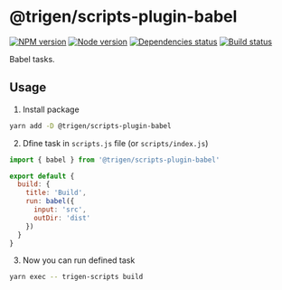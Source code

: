 # @trigen/scripts-plugin-babel

[![NPM version][npm]][npm-url]
[![Node version][node]][node-url]
[![Dependencies status][deps]][deps-url]
[![Build status][build]][build-url]

[npm]: https://img.shields.io/npm/v/%40trigen/scripts-plugin-babel.svg
[npm-url]: https://www.npmjs.com/package/@trigen/scripts-plugin-babel

[node]: https://img.shields.io/node/v/%40trigen/scripts-plugin-babel.svg
[node-url]: https://nodejs.org

[deps]: https://david-dm.org/TrigenSoftware/scripts.svg?path=packages/scripts-plugin-babel
[deps-url]: https://david-dm.org/TrigenSoftware/scripts?path=packages/scripts-plugin-babel

[build]: https://img.shields.io/github/workflow/status/TrigenSoftware/scripts/CI.svg
[build-url]: https://github.com/TrigenSoftware/scripts/actions

Babel tasks.

## Usage

1. Install package

```bash
yarn add -D @trigen/scripts-plugin-babel
```

2. Dfine task in `scripts.js` file (or `scripts/index.js`)

```js
import { babel } from '@trigen/scripts-plugin-babel'

export default {
  build: {
    title: 'Build',
    run: babel({
      input: 'src',
      outDir: 'dist'
    })
  }
}
```

3. Now you can run defined task

```bash
yarn exec -- trigen-scripts build
```
